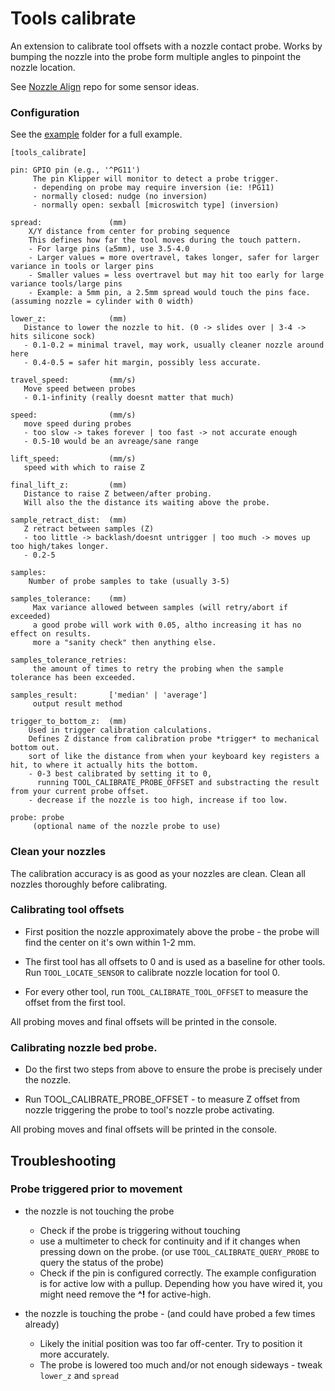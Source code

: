 # Tools calibrate

An extension to calibrate tool offsets with a nozzle contact probe.
Works by bumping the nozzle into the probe form multiple angles to pinpoint the nozzle location.

See [Nozzle Align](https://github.com/viesturz/NozzleAlign) repo for some sensor ideas.

### Configuration

See the [example](/examples/calibrate-offsets.cfg) folder for a full example.
```
[tools_calibrate]

pin: GPIO pin (e.g., '^PG11')
     The pin Klipper will monitor to detect a probe trigger.
     - depending on probe may require inversion (ie: !PG11)
     - normally closed: nudge (no inversion)
     - normally open: sexball [microswitch type] (inversion)

spread:               (mm)
    X/Y distance from center for probing sequence
    This defines how far the tool moves during the touch pattern.
    - For large pins (≥5mm), use 3.5-4.0 
    - Larger values = more overtravel, takes longer, safer for larger variance in tools or larger pins
    - Smaller values = less overtravel but may hit too early for large variance tools/large pins
    - Example: a 5mm pin, a 2.5mm spread would touch the pins face. (assuming nozzle = cylinder with 0 width)

lower_z:              (mm)
   Distance to lower the nozzle to hit. (0 -> slides over | 3-4 -> hits silicone sock)
   - 0.1-0.2 = minimal travel, may work, usually cleaner nozzle around here
   - 0.4-0.5 = safer hit margin, possibly less accurate.

travel_speed:         (mm/s)
   Move speed between probes 
   - 0.1-infinity (really doesnt matter that much)

speed:                (mm/s)
   move speed during probes 
   - too slow -> takes forever | too fast -> not accurate enough
   - 0.5-10 would be an avreage/sane range

lift_speed:           (mm/s)
   speed with which to raise Z

final_lift_z:         (mm)
   Distance to raise Z between/after probing.
   Will also the the distance its waiting above the probe.

sample_retract_dist:  (mm)
   Z retract between samples (Z) 
   - too little -> backlash/doesnt untrigger | too much -> moves up too high/takes longer.
   - 0.2-5 

samples: 
    Number of probe samples to take (usually 3-5)

samples_tolerance:    (mm) 
     Max variance allowed between samples (will retry/abort if exceeded)
     a good probe will work with 0.05, altho increasing it has no effect on results.
     more a "sanity check" then anything else.

samples_tolerance_retries: 
     the amount of times to retry the probing when the sample tolerance has been exceeded.

samples_result:       ['median' | 'average']
     output result method 
     
trigger_to_bottom_z:  (mm)
    Used in trigger calibration calculations.
    Defines Z distance from calibration probe *trigger* to mechanical bottom out.
    sort of like the distance from when your keyboard key registers a hit, to where it actually hits the bottom.
    - 0-3 best calibrated by setting it to 0, 
      running TOOL_CALIBRATE_PROBE_OFFSET and substracting the result from your current probe offset.
    - decrease if the nozzle is too high, increase if too low.

probe: probe 
     (optional name of the nozzle probe to use)
```

### Clean your nozzles 

The calibration accuracy is as good as your nozzles are clean. 
Clean all nozzles thoroughly before calibrating.

### Calibrating tool offsets

- First position the nozzle approximately above the probe - the probe will find the center on it's own within 1-2 mm.

- The first tool has all offsets to 0 and is used as a baseline for other tools. Run ```TOOL_LOCATE_SENSOR``` to calibrate nozzle location for tool 0.

- For every other tool, run ```TOOL_CALIBRATE_TOOL_OFFSET``` to measure the offset from the first tool.

All probing moves and final offsets will be printed in the console.

### Calibrating nozzle bed probe.

- Do the first two steps from above to ensure the probe is precisely under the nozzle.

- Run TOOL_CALIBRATE_PROBE_OFFSET - to measure Z offset from nozzle triggering the probe to tool's nozzle probe activating.

All probing moves and final offsets will be printed in the console.


## Troubleshooting

### Probe triggered prior to movement
- the nozzle is not touching the probe
  - Check if the probe is triggering without touching  
  - use a multimeter to check for continuity and if it changes when pressing down on the probe. (or use `TOOL_CALIBRATE_QUERY_PROBE` to query the status of the probe)
  - Check if the pin is configured correctly. The example configuration is for active low with a pullup. Depending how you have wired it, you might need remove the **^!** for active-high.
  
- the nozzle is touching the probe - (and could have probed a few times already)
  - Likely the initial position was too far off-center. Try to position it more accurately.
  - The probe is lowered too much and/or not enough sideways - tweak `lower_z` and `spread`
